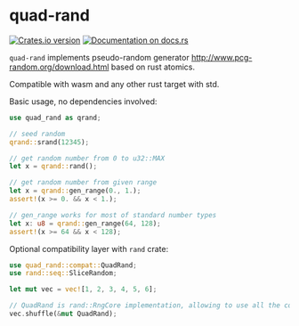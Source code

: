 # quad-rand

[![Crates.io version](https://img.shields.io/crates/v/quad-rand.svg)](https://crates.io/crates/quad-rand)
[![Documentation on docs.rs](https://docs.rs/quad-rand/badge.svg)](https://docs.rs/quad-rand)

`quad-rand` implements pseudo-random generator http://www.pcg-random.org/download.html based on rust atomics. 

Compatible with wasm and any other rust target with std.

Basic usage, no dependencies involved:
```rust
use quad_rand as qrand;

// seed random
qrand::srand(12345);

// get random number from 0 to u32::MAX
let x = qrand::rand();

// get random number from given range
let x = qrand::gen_range(0., 1.);
assert!(x >= 0. && x < 1.);

// gen_range works for most of standard number types
let x: u8 = qrand::gen_range(64, 128);
assert!(x >= 64 && x < 128);
```

Optional compatibility layer with `rand` crate:

```rust
use quad_rand::compat::QuadRand;
use rand::seq::SliceRandom;

let mut vec = vec![1, 2, 3, 4, 5, 6];

// QuadRand is rand::RngCore implementation, allowing to use all the cool stuff from rand
vec.shuffle(&mut QuadRand);

```
